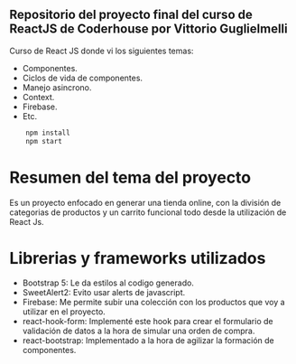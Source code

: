 ## Repositorio del proyecto final del curso de ReactJS de Coderhouse por Vittorio Guglielmelli
Curso de React JS donde vi los siguientes temas:
* Componentes.
* Ciclos de vida de componentes.
* Manejo asincrono.
* Context.
* Firebase.
* Etc.

```javascript
    npm install
    npm start
```
# Resumen del tema del proyecto
Es un proyecto enfocado en generar una tienda online, con la división de categorias de productos y un carrito funcional todo desde la utilización de React Js.

# Librerias y frameworks utilizados
* Bootstrap 5: Le da estilos al codigo generado.
* SweetAlert2: Evito usar alerts de javascript.
* Firebase: Me permite subir una colección con los productos que voy a utilizar en el proyecto.
* react-hook-form: Implementé este hook para crear el formulario de validación de datos a la hora de simular una orden de compra.
* react-bootstrap: Implementado a la hora de agilizar la formación de componentes.
